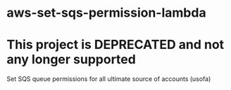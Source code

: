 # aws-set-sqs-permission-lambda
# This project is DEPRECATED and not any longer supported

Set SQS queue permissions for all ultimate source of accounts (usofa)
